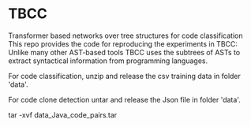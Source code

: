 # TBCC
Transformer based networks over tree structures for code classification
This repo provides the code for reproducing the experiments in TBCC:  Unlike many other AST-based tools TBCC uses the subtrees of ASTs to extract syntactical information from programming languages.

For code classification, unzip and release the csv training data in folder 'data'.

For code clone detection untar and release the Json file in folder 'data'.

tar -xvf data_Java_code_pairs.tar
